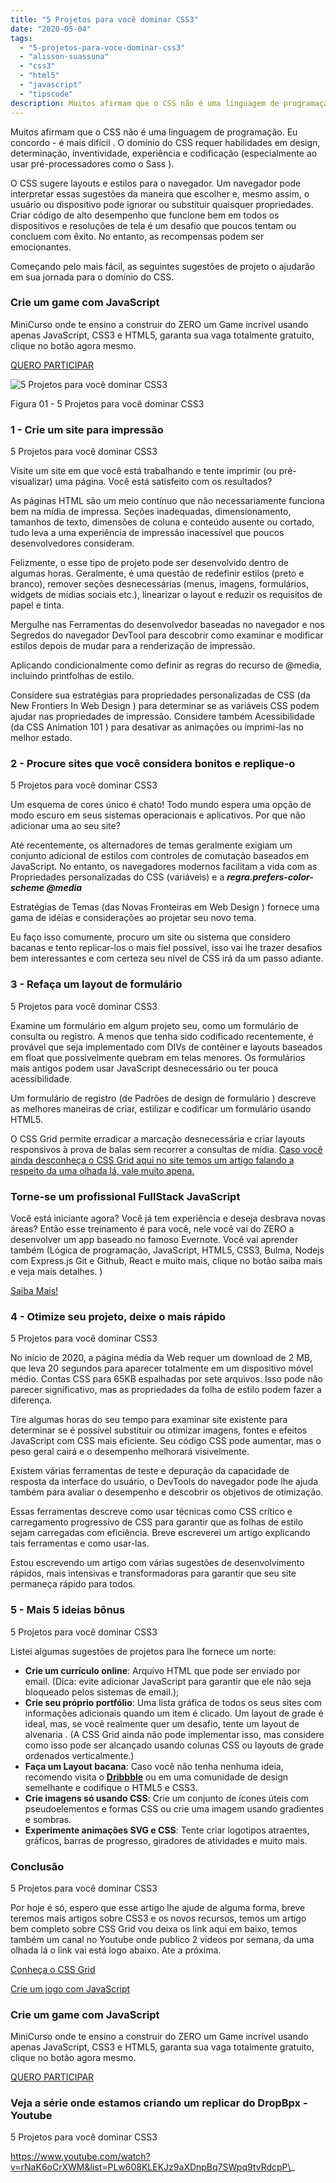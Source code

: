 ```yaml
---
title: "5 Projetos para você dominar CSS3"
date: "2020-05-04"
tags: 
  - "5-projetos-para-voce-dominar-css3"
  - "alisson-suassuna"
  - "css3"
  - "html5"
  - "javascript"
  - "tipscode"
description: Muitos afirmam que o CSS não é uma linguagem de programação. Eu concordo - é mais difícil . O domínio do CSS requer habilidades em design, determinação, inventividade, experiência e codificação (especialmente ao usar pré-processadores como o Sass ).
---
```


Muitos afirmam que o CSS não é uma linguagem de programação. Eu concordo - é mais difícil . O domínio do CSS requer habilidades em design, determinação, inventividade, experiência e codificação (especialmente ao usar pré-processadores como o Sass ).

O CSS sugere layouts e estilos para o navegador. Um navegador pode interpretar essas sugestões da maneira que escolher e, mesmo assim, o usuário ou dispositivo pode ignorar ou substituir quaisquer propriedades. Criar código de alto desempenho que funcione bem em todos os dispositivos e resoluções de tela é um desafio que poucos tentam ou concluem com êxito. No entanto, as recompensas podem ser emocionantes.

Começando pelo mais fácil, as seguintes sugestões de projeto o ajudarão em sua jornada para o domínio do CSS.

### Crie um game com JavaScript

MiniCurso onde te ensino a construir do ZERO um Game incrível usando apenas JavaScript, CSS3 e HTML5, garanta sua vaga totalmente gratuito, clique no botão agora mesmo.

[QUERO PARTICIPAR](https://bit.ly/mini-curso-criando-game-js)

![5 Projetos para você dominar CSS3](/uploads/2020/05/projetos-CSS3.png)

Figura 01 - 5 Projetos para você dominar CSS3

### 1 - Crie um site para impressão

5 Projetos para você dominar CSS3

Visite um site em que você está trabalhando e tente imprimir (ou pré-visualizar) uma página. Você está satisfeito com os resultados?

As páginas HTML são um meio contínuo que não necessariamente funciona bem na mídia de impressa. Seções inadequadas, dimensionamento, tamanhos de texto, dimensões de coluna e conteúdo ausente ou cortado, tudo leva a uma experiência de impressão inacessível que poucos desenvolvedores consideram.

Felizmente, o esse tipo de projeto pode ser desenvolvido dentro de algumas horas. Geralmente, é uma questão de redefinir estilos (preto e branco), remover seções desnecessárias (menus, imagens, formulários, widgets de mídias sociais etc.), linearizar o layout e reduzir os requisitos de papel e tinta.

Mergulhe nas Ferramentas do desenvolvedor baseadas no navegador e nos Segredos do navegador DevTool para descobrir como examinar e modificar estilos depois de mudar para a renderização de impressão.

Aplicando condicionalmente como definir as regras do recurso de @media, incluindo printfolhas de estilo.

Considere sua estratégias para propriedades personalizadas de CSS (da New Frontiers In Web Design ) para determinar se as variáveis ​​CSS podem ajudar nas propriedades de impressão. Considere também Acessibilidade (da CSS Animation 101 ) para desativar as animações ou imprimi-las no melhor estado.

### 2 - Procure sites que você considera bonitos e replique-o

5 Projetos para você dominar CSS3

Um esquema de cores único é chato! Todo mundo espera uma opção de modo escuro em seus sistemas operacionais e aplicativos. Por que não adicionar uma ao seu site?

Até recentemente, os alternadores de temas geralmente exigiam um conjunto adicional de estilos com controles de comutação baseados em JavaScript. No entanto, os navegadores modernos facilitam a vida com as Propriedades personalizadas do CSS (variáveis) e a **_regra.prefers-color-scheme @media_**

Estratégias de Temas (das Novas Fronteiras em Web Design ) fornece uma gama de idéias e considerações ao projetar seu novo tema.

Eu faço isso comumente, procuro um site ou sistema que considero bacanas e tento replicar-los o mais fiel possível, isso vai lhe trazer desafios bem interessantes e com certeza seu nível de CSS irá da um passo adiante.

### 3 - Refaça um layout de formulário

5 Projetos para você dominar CSS3

Examine um formulário em algum projeto seu, como um formulário de consulta ou registro. A menos que tenha sido codificado recentemente, é provável que seja implementado com DIVs de contêiner e layouts baseados em float que possivelmente quebram em telas menores. Os formulários mais antigos podem usar JavaScript desnecessário ou ter pouca acessibilidade.

Um formulário de registro (de Padrões de design de formulário ) descreve as melhores maneiras de criar, estilizar e codificar um formulário usando HTML5.

O CSS Grid permite erradicar a marcação desnecessária e criar layouts responsivos à prova de balas sem recorrer a consultas de mídia. [Caso você ainda desconheça o CSS Grid aqui no site temos um artigo falando a respeito da uma olhada lá, vale muito apena.](/css-grid-tudo-que-voce-nao-aprendeu-parte-1/)

### Torne-se um profissional FullStack JavaScript

Você está iniciante agora? Você já tem experiência e deseja desbrava novas áreas? Então esse treinamento é para você, nele você vai do ZERO a desenvolver um app baseado no famoso Evernote. Você vai aprender também (Lógica de programação, JavaScript, HTML5, CSS3, Bulma, Nodejs com Express.js Git e Github, React e muito mais, clique no botão saiba mais e veja mais detalhes. )

[Saiba Mais!](/programador-fullstack-8-semanas)

### 4 - Otimize seu projeto, deixe o mais rápido

5 Projetos para você dominar CSS3

No início de 2020, a página média da Web requer um download de 2 MB, que leva 20 segundos para aparecer totalmente em um dispositivo móvel médio. Contas CSS para 65KB espalhadas por sete arquivos. Isso pode não parecer significativo, mas as propriedades da folha de estilo podem fazer a diferença.

Tire algumas horas do seu tempo para examinar site existente para determinar se é possível substituir ou otimizar imagens, fontes e efeitos JavaScript com CSS mais eficiente. Seu código CSS pode aumentar, mas o peso geral cairá e o desempenho melhorará visivelmente.

Existem várias ferramentas de teste e depuração da capacidade de resposta da interface do usuário, o DevTools do navegador pode lhe ajuda também para avaliar o desempenho e descobrir os objetivos de otimização.

Essas ferramentas descreve como usar técnicas como CSS crítico e carregamento progressivo de CSS para garantir que as folhas de estilo sejam carregadas com eficiência. Breve escreverei um artigo explicando tais ferramentas e como usar-las.

Estou escrevendo um artigo com várias sugestões de desenvolvimento rápidos, mais intensivas e transformadoras para garantir que seu site permaneça rápido para todos.

### 5 - Mais 5 ideias bônus

5 Projetos para você dominar CSS3

Listei algumas sugestões de projetos para lhe fornece um norte:

- **Crie um currículo online**: Arquivo HTML que pode ser enviado por email. (Dica: evite adicionar JavaScript para garantir que ele não seja bloqueado pelos sistemas de email.);
- **Crie seu próprio portfólio**: Uma lista gráfica de todos os seus sites com informações adicionais quando um item é clicado. Um layout de grade é ideal, mas, se você realmente quer um desafio, tente um layout de alvenaria . (A CSS Grid ainda não pode implementar isso, mas considere como isso pode ser alcançado usando colunas CSS ou layouts de grade ordenados verticalmente.)
- **Faça um Layout bacana**: Caso você não tenha nenhuma ideia, recomendo visita o **[Dribbble](https://dribbble.com/session/new)** ou em uma comunidade de design semelhante e codifique o HTML5 e CSS3.
- **Crie imagens só usando CSS**: Crie um conjunto de ícones úteis com pseudoelementos e formas CSS ou crie uma imagem usando gradientes e sombras.
- **Experimente animações SVG e CSS**: Tente criar logotipos atraentes, gráficos, barras de progresso, giradores de atividades e muito mais.

### **Conclusão** 

5 Projetos para você dominar CSS3

Por hoje é só, espero que esse artigo lhe ajude de alguma forma, breve teremos mais artigos sobre CSS3 e os novos recursos, temos um artigo bem completo sobre CSS Grid vou deixa os link aqui em baixo, temos também um canal no Youtube onde publico 2 vídeos por semana, da uma olhada lá o link vai está logo abaixo. Ate a próxima.

[Conheça o CSS Grid](/css-grid-tudo-que-voce-nao-aprendeu-parte-1/)

[Crie um jogo com JavaScript](/criando-um-jogo-em-javascript-mini-curso/)

### Crie um game com JavaScript

MiniCurso onde te ensino a construir do ZERO um Game incrível usando apenas JavaScript, CSS3 e HTML5, garanta sua vaga totalmente gratuito, clique no botão agora mesmo.

[QUERO PARTICIPAR](https://bit.ly/mini-curso-criando-game-js)

### Veja a série onde estamos criando um replicar do DropBpx - Youtube

5 Projetos para você dominar CSS3

https://www.youtube.com/watch?v=rNaK6oCrXWM&list=PLw608KLEKJz9aXDnpBq7SWpq9tvRdcpP\_

